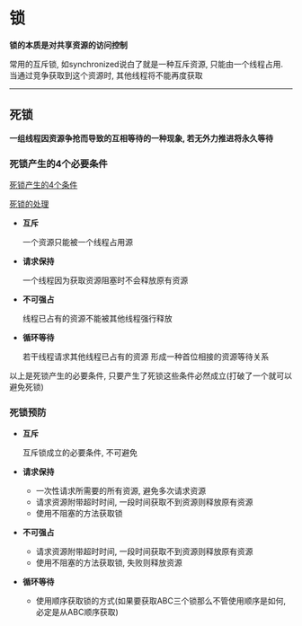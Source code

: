 # 锁

**锁的本质是对共享资源的访问控制**

常用的互斥锁, 如synchronized说白了就是一种互斥资源, 只能由一个线程占用. 当通过竞争获取到这个资源时, 其他线程将不能再度获取



---



## 死锁

**一组线程因资源争抢而导致的互相等待的一种现象, 若无外力推进将永久等待**



### 死锁产生的4个必要条件

[死锁产生的4个条件](https://blog.csdn.net/wljliujuan/article/details/79614019#51-%E4%BA%92%E6%96%A5%E6%9D%A1%E4%BB%B6)

[死锁的处理](https://blog.csdn.net/rabbit_in_android/article/details/50530960)

*   **互斥**

    一个资源只能被一个线程占用源

*   **请求保持**

    一个线程因为获取资源阻塞时不会释放原有资源

*   **不可强占**

    线程已占有的资源不能被其他线程强行释放

*   **循环等待**

    若干线程请求其他线程已占有的资源 形成一种首位相接的资源等待关系

以上是死锁产生的必要条件, 只要产生了死锁这些条件必然成立(打破了一个就可以避免死锁)



### 死锁预防

*   **互斥**

    互斥锁成立的必要条件, 不可避免

*   **请求保持**

    *   一次性请求所需要的所有资源, 避免多次请求资源
    *   请求资源附带超时时间, 一段时间获取不到资源则释放原有资源
    *   使用不阻塞的方法获取锁

*   **不可强占**

    *   请求资源附带超时时间, 一段时间获取不到资源则释放原有资源
    *   使用不阻塞的方法获取锁, 失败则释放资源

*   **循环等待**

    *   使用顺序获取锁的方式(如果要获取ABC三个锁那么不管使用顺序是如何, 必定是从ABC顺序获取)

